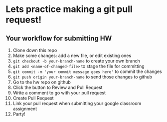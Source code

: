 # Lets practice making a git pull request!

## Your workflow for submitting HW

1. Clone down this repo
1. Make some changes: add a new file, or edit existing ones
1. `git checkout -b your-branch-name` to create your own branch
1. `git add <name-of-changed-file>` to stage the file for committing
1. `git commit -m 'your commit message goes here'` to commit the changes
1. `git push origin your-branch-name` to send those changes to github
1. Go to the hw repo on github
1. Click the button to Review and Pull Request
1. Write a comment to go with your pull request
1. Create Pull Request
1. Link your pull request when submitting your google classroom assignment
1. Party!
